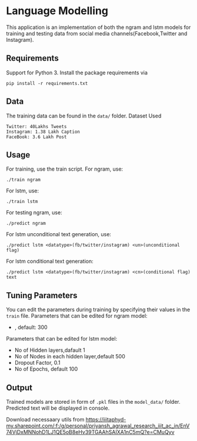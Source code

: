# Language Modelling

This application is an implementation of both the ngram and lstm models for training and testing data from social media channels(Facebook,Twitter and Instagram).
 

## Requirements

Support for Python 3. Install the package requirements via
```console
pip install -r requirements.txt
```  
 
## Data
 
The training data can be found in the ```data/``` folder.
Dataset Used
```
Twitter: 40Lakhs Tweets
Instagram: 1.38 Lakh Caption
FaceBook: 3.6 Lakh Post
``` 
 
 
## Usage

For training, use the train script.
For ngram, use:
```console
./train ngram
```

For lstm, use:
```console
./train lstm
```

For testing ngram, use:
```console
./predict ngram
```

For lstm unconditional text generation, use:
```console
./predict lstm <datatype>(fb/twitter/instagram) <un>(unconditional flag)
```
For lstm conditional text generation:
``` console
./predict lstm <datatype>(fb/twitter/instagram) <cn>(conditional flag) text
```

## Tuning Parameters
You can edit the parameters during training by specifying their values in the ```train``` file.
Parameters that can be edited for ngram model:
- , default: 300

Parameters that can be edited for lstm model:
- No of Hidden layers,dafault 1
- No of Nodes in each hidden layer,default 500
- Dropout Factor, 0.1
- No of Epochs, default 100
 

## Output
Trained models are stored in form of ```.pkl``` files in the ```model_data/``` folder.
Predicted text will be displayed in console.         

Download necessaary utils from https://iiitaphyd-my.sharepoint.com/:f:/g/personal/priyansh_agrawal_research_iiit_ac_in/EnV74VjDxMNNohD1LJ1QE5oB8eHv39TGAAhSAIXA1nC5mQ?e=CMuQyv
